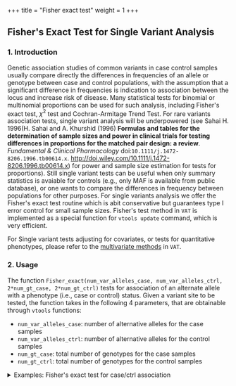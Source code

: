 
+++
title = "Fisher exact test"
weight = 1
+++


## Fisher's Exact Test for Single Variant Analysis 



### 1. Introduction

Genetic association studies of common variants in case control samples usually compare directly the differences in frequencies of an allele or genotype between case and control populations, with the assumption that a significant difference in frequencies is indication to association between the locus and increase risk of disease. Many statistical tests for binomial or multinomial proportions can be used for such analysis, including Fisher's exact test, $\chi^2$ test and Cochran-Armitage Trend Test. For rare variants association tests, single variant analysis will be underpowered (see Sahai H. 1996(H. Sahai and A. Khurshid (1996) **Formulas and tables for the determination of sample sizes and power in clinical trials for testing differences in proportions for the matched pair design: a review**. *Fundamental & Clinical Pharmacology* doi:`10.1111/j.1472-8206.1996.tb00614.x`. <http://doi.wiley.com/10.1111/j.1472-8206.1996.tb00614.x>) for power and sample size estimation for tests for proportions). Still single variant tests can be useful when only summary statistics is avaiable for controls (e.g., only MAF is available from public database), or one wants to compare the differences in frequency between populations for other purposes. For single variants analysis we offer the Fisher's exact test routine which is abit conservative but guarantees type I error control for small sample sizes. Fisher's test method in `VAT` is implemented as a special function for `vtools update` command, which is very efficient. 

For Single variant tests adjusting for covariates, or tests for quantitative phenotypes, please refer to the [multivariate methods][1] in `VAT`. 



### 2. Usage

The function `Fisher_exact(num_var_alleles_case, num_var_alleles_ctrl, 2*num_gt_case, 2*num_gt_ctrl)` tests for association of an alternate allele with a phenotype (i.e., case or control) status. Given a variant site to be tested, the function takes in the following 4 parameters, that are obtainable through `vtools` functions: 



*   `num_var_alleles_case`: number of alternative alleles for the case samples 
*   `num_var_alleles_ctrl`: number of alternative alleles for the control samples 
*   `num_gt_case`: total number of genotypes for the case samples 
*   `num_gt_ctrl`: total number of genotypes for the control samples 

<details><summary> Examples: Fisher's exact test for case/ctrl association</summary> First, we compute statistics separately in cases and ctrls: 


    vtools update variant --from_stat 'num_gt_case=#(GT)' 'num_var_alleles_case=#(alt)' --samples "filename in ('V1.vcf', 'V2.vcf')"
    
    Counting variants: 100% [================================] 2 69.2/s in 00:00:00
    INFO: Adding field num_var_alleles_case
    INFO: Adding field num_gt_case
    Updating variant: 100% [==============================] 1,341 41.9K/s in 00:00:00
    INFO: 1340 records are updated
    



    vtools update variant --from_stat "num_gt_ctrl=#(GT)" "num_var_alleles_ctrl=#(alt)" --samples "filename = 'V3.vcf'"
    
    Counting variants: 100% [===============================] 1 220.3/s in 00:00:00
    INFO: Adding field num_var_alleles_ctrl
    INFO: Adding field num_gt_ctrl
    Updating variant: 100% [=============================] 988 42.7K/s in 00:00:00
    INFO: 987 records are updated
    

And calcualte p-value for the Fisher's exact test: 



    vtools update variant --set "prop_pval=Fisher_exact(num_var_alleles_case, num_var_alleles_ctrl, 2*num_gt_case, 2*num_gt_ctrl)"
    
    INFO: Adding field prop_pva
    

</details>

 [1]: /applications/association/joint_conditional/